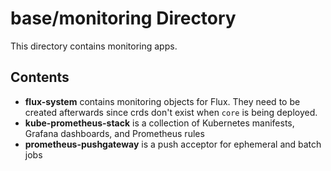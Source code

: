 # base/monitoring Directory

This directory contains monitoring apps.

## Contents

- **flux-system** contains monitoring objects for Flux. They need to be created afterwards since crds don't exist when `core` is being deployed.
- **kube-prometheus-stack** is a collection of Kubernetes manifests, Grafana dashboards, and Prometheus rules
- **prometheus-pushgateway** is a push acceptor for ephemeral and batch jobs
